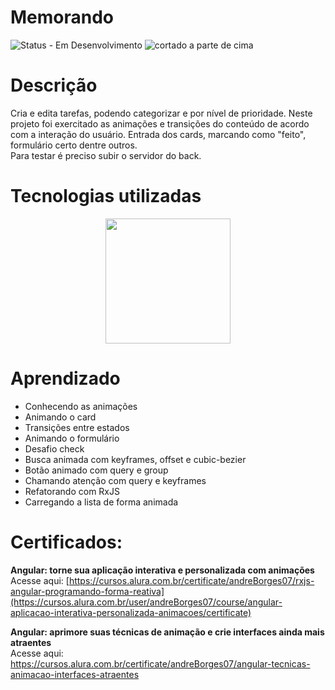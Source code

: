 # Memorando

![Status - Em Desenvolvimento](https://github.com/user-attachments/assets/44bde4d8-0545-4681-b828-6ce1c242ffe0)
![cortado a parte de cima](https://github.com/user-attachments/assets/094f06e2-0449-40ca-9ea5-6df5cb7939f9)

# Descrição
Cria e edita tarefas, podendo categorizar e por nível de prioridade. Neste projeto foi exercitado as animações e transições do conteúdo de acordo com a interação do usuário.
Entrada dos cards, marcando como "feito", formulário certo dentre outros.  
Para testar é preciso subir o servidor do back. 

# Tecnologias utilizadas

<div align="center">
<img src="https://user-images.githubusercontent.com/93163125/231504717-ab92fcc6-1ca5-49f3-980c-cb38b31590ef.png" width ="200px" />
</div>

# Aprendizado

  <ul>
        <li>Conhecendo as animações</li>
        <li>Animando o card</li>
        <li>Transições entre estados</li>
        <li>Animando o formulário</li>
        <li>Desafio check</li>
        <li>Busca animada com keyframes, offset e cubic-bezier</li>
        <li>Botão animado com query e group</li>
        <li>Chamando atenção com query e keyframes</li>
        <li>Refatorando com RxJS</li>
        <li>Carregando a lista de forma animada</li>
    </ul>

# Certificados: 
<b>Angular: torne sua aplicação interativa e personalizada com animações</b><br>
Acesse aqui: [https://cursos.alura.com.br/certificate/andreBorges07/rxjs-angular-programando-forma-reativa](https://cursos.alura.com.br/user/andreBorges07/course/angular-aplicacao-interativa-personalizada-animacoes/certificate)

<b>Angular: aprimore suas técnicas de animação e crie interfaces ainda mais atraentes</b><br>
Acesse aqui: https://cursos.alura.com.br/certificate/andreBorges07/angular-tecnicas-animacao-interfaces-atraentes
